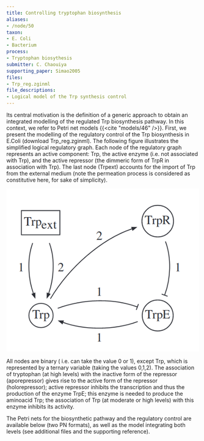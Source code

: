 ```yaml
---
title: Controlling tryptophan biosynthesis
aliases:
- /node/50
taxon: 
- E. Coli
- Bacterium
process: 
- Tryptophan biosythesis
submitter: C. Chaouiya
supporting_paper: Simao2005
files: 
- Trp_reg.zginml
file_descriptions: 
- Logical model of the Trp synthesis control
---
```



Its central motivation is the definition of a generic approach to obtain
an integrated modelling of the regulated Trp biosynthesis pathway.
In this context, we refer to Petri net models {{<cite "models/46" />}}.
First, we present the modelling of the regulatory control of the Trp
biosynthesis in E.Coli (download Trp_reg.zginml). The following figure
illustrates the simplified logical regulatory graph. Each node of the
regulatory graph represents an active component: Trp, the active enzyme (i.e.
not associated with Trp), and the active repressor (the dimmeric form of TrpR
in association with Trp). The last node (Trpext) accounts for the import of
Trp from the external medium (note the permeation process is considered as
constitutive here, for sake of simplicity).



![](lrg.png)


All nodes are binary ( i.e. can take the value 0 or 1), except Trp, which is
represented by a ternary variable (taking the values 0,1,2). The association
of tryptophan (at high levels) with the inactive form of the repressor
(aporepressor) gives rise to the active form of the repressor (holorepressor);
active repressor inhibits the transcription and thus the production of the
enzyme TrpE; this enzyme is needed to produce the aminoacid Trp; the
association of Trp (at moderate or high levels) with this enzyme inhibits its
activity.


The Petri nets for the biosynthetic pathway and the regulatory control are
available below (two PN formats), as well as the model integrating both levels
(see additional files and the supporting reference).


